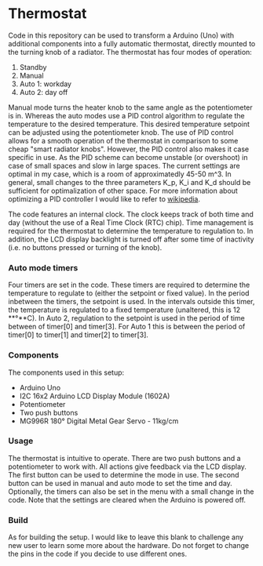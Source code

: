 # Thermostat

Code in this repository can be used to transform a Arduino (Uno) with additional components into a fully automatic thermostat, directly mounted to the turning knob of a radiator. The thermostat has four modes of operation:

1. Standby
2. Manual
3. Auto 1: workday
4. Auto 2: day off

Manual mode turns the heater knob to the same angle as the potentiometer is in. Whereas the auto modes use a PID control algorithm to regulate the temperature to the desired temperature. This desired temperature setpoint can be adjusted using the potentiometer knob. The use of PID control allows for a smooth operation of the thermostat in comparison to some cheap "smart radiator knobs". However, the PID control also makes it case specific in use. As the PID scheme can become unstable (or overshoot) in case of small spaces and slow in large spaces. The current settings are optimal in my case, which is a room of approximatedly 45-50 m^3. In general, small changes to the three parameters K_p, K_i and K_d should be sufficient for optimalization of other space. For more information about optimizing a PID controller I would like to refer to [wikipedia](https://en.wikipedia.org/wiki/PID_controller). 

The code features an internal clock. The clock keeps track of both time and day (without the use of a Real Time Clock (RTC) chip).  Time management is required for the thermostat to determine the temperature to regulation to. In addition, the LCD display backlight is turned off after some time of inactivity (i.e. no buttons pressed or turning of the knob). 

### Auto mode timers

Four timers are set in the code. These timers are required to determine the temperature to regulate to (either the setpoint or fixed value).  In the period inbetween the timers, the setpoint is used. In the intervals outside this timer, the temperature is regulated to a fixed temperature (unaltered, this is 12 **°**C). In Auto 2, regulation to the setpoint is used in the period of time between of timer[0] and timer[3]. For Auto 1 this is between the period of timer[0] to timer[1] and timer[2] to timer[3].

### Components

The components used in this setup:

- Arduino Uno
- I2C 16x2 Arduino LCD Display Module (1602A)
- Potentiometer
- Two push buttons
- MG996R 180° Digital Metal Gear Servo - 11kg/cm 

### Usage

The thermostat is intuitive to operate. There are two push buttons and a potentiometer to work with. All actions give feedback via the LCD display. The first button can be used to determine the mode in use. The second button can be used in manual and auto mode to set the time and day. Optionally, the timers can also be set in the menu with a small change in the code. Note that the settings are cleared when the Arduino is powered off. 

### Build

As for building the setup. I would like to leave this blank to challenge any new user to learn some more about the hardware. Do not forget to change the pins in the code if you decide to use different ones.